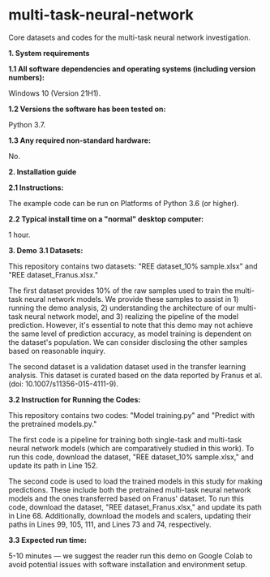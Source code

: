 # multi-task-neural-network
Core datasets and codes for the multi-task neural network investigation.

**1. System requirements**

**1.1 All software dependencies and operating systems (including version numbers):** 

Windows 10 (Version 21H1).

**1.2 Versions the software has been tested on:** 

Python 3.7.

**1.3 Any required non-standard hardware:**

No.

**2. Installation guide**

**2.1 Instructions:** 

The example code can be run on Platforms of Python 3.6 (or higher).

**2.2 Typical install time on a "normal" desktop computer:** 

1 hour.

**3. Demo**
**3.1 Datasets:** 

This repository contains two datasets: "REE dataset_10% sample.xlsx" and "REE dataset_Franus.xlsx."

The first dataset provides 10% of the raw samples used to train the multi-task neural network models. We provide these samples to assist in 1) running the demo analysis, 2) understanding the architecture of our multi-task neural network model, and 3) realizing the pipeline of the model prediction. However, it's essential to note that this demo may not achieve the same level of prediction accuracy, as model training is dependent on the dataset's population. We can consider disclosing the other samples based on reasonable inquiry.

The second dataset is a validation dataset used in the transfer learning analysis. This dataset is curated based on the data reported by Franus et al. (doi: 10.1007/s11356-015-4111-9).

**3.2 Instruction for Running the Codes:**

This repository contains two codes: "Model training.py" and "Predict with the pretrained models.py."

The first code is a pipeline for training both single-task and multi-task neural network models (which are comparatively studied in this work). To run this code, download the dataset, "REE dataset_10% sample.xlsx," and update its path in Line 152.

The second code is used to load the trained models in this study for making predictions. These include both the pretrained multi-task neural network models and the ones transferred based on Franus' dataset. To run this code, download the dataset, "REE dataset_Franus.xlsx," and update its path in Line 68. Additionally, download the models and scalers, updating their paths in Lines 99, 105, 111, and Lines 73 and 74, respectively.

**3.3 Expected run time:** 

5-10 minutes — we suggest the reader run this demo on Google Colab to avoid potential issues with software installation and environment setup.

